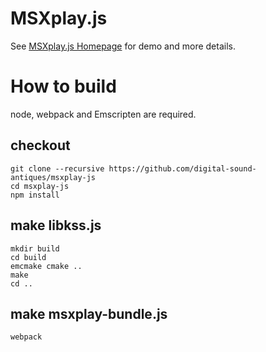 # MSXplay.js

See [MSXplay.js Homepage](http://digital-sound-antiques.github.io/msxplay-js/) for demo and more details.

# How to build

node, webpack and Emscripten are required.

## checkout
```
git clone --recursive https://github.com/digital-sound-antiques/msxplay-js
cd msxplay-js
npm install
```

## make libkss.js
```
mkdir build
cd build
emcmake cmake ..
make
cd ..
```

## make msxplay-bundle.js
```
webpack
```
